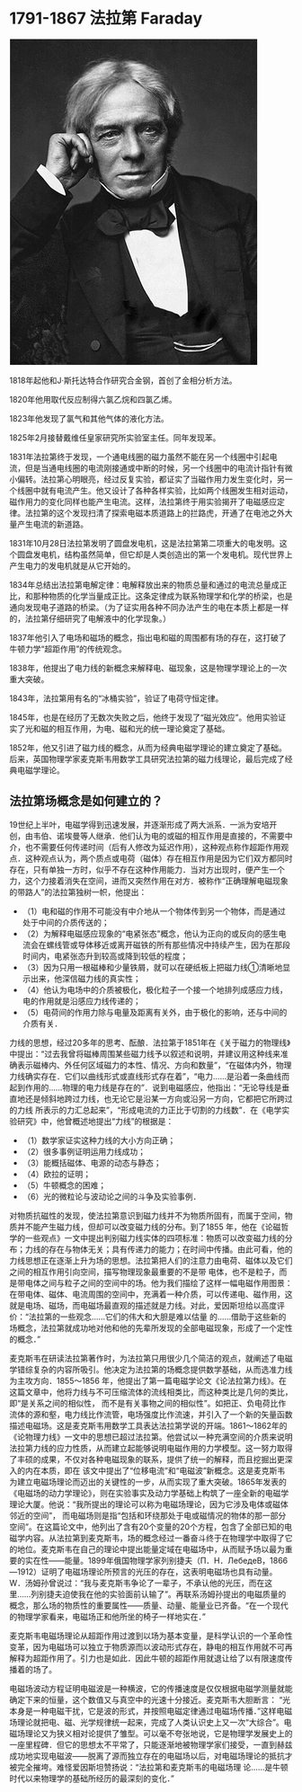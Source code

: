 
# 1791-1867 法拉第 Faraday

![](assets/1791faraday.png)

1818年起他和J·斯托达特合作研究合金钢，首创了金相分析方法。

1820年他用取代反应制得六氯乙烷和四氯乙烯。

1823年他发现了氯气和其他气体的液化方法。

1825年2月接替戴维任皇家研究所实验室主任。同年发现苯。

1831年法拉第终于发现，一个通电线圈的磁力虽然不能在另一个线圈中引起电流，但是当通电线圈的电流刚接通或中断的时候，另一个线圈中的电流计指针有微小偏转。法拉第心明眼亮，经过反复实验，都证实了当磁作用力发生变化时，另一个线圈中就有电流产生。他又设计了各种各样实验，比如两个线圈发生相对运动，磁作用力的变化同样也能产生电流。这样，法拉第终于用实验揭开了电磁感应定律。法拉第的这个发现扫清了探索电磁本质道路上的拦路虎，开通了在电池之外大量产生电流的新道路。

1831年10月28日法拉第发明了圆盘发电机，这是法拉第第二项重大的电发明。这个圆盘发电机，结构虽然简单，但它却是人类创造出的第一个发电机。现代世界上产生电力的发电机就是从它开始的。

1834年总结出法拉第电解定律：电解释放出来的物质总量和通过的电流总量成正比，和那种物质的化学当量成正比。这条定律成为联系物理学和化学的桥梁，也是通向发现电子道路的桥梁。（为了证实用各种不同办法产生的电在本质上都是一样的，法拉第仔细研究了电解液中的化学现象。）

1837年他引入了电场和磁场的概念，指出电和磁的周围都有场的存在，这打破了牛顿力学“超距作用”的传统观念。

1838年，他提出了电力线的新概念来解释电、磁现象，这是物理学理论上的一次重大突破。

1843年，法拉第用有名的“冰桶实验”，验证了电荷守恒定律。

1845年，也是在经历了无数次失败之后，他终于发现了“磁光效应”。他用实验证实了光和磁的相互作用，为电、磁和光的统一理论奠定了基础。

1852年，他又引进了磁力线的概念，从而为经典电磁学理论的建立奠定了基础。后来，英国物理学家麦克斯韦用数学工具研究法拉第的磁力线理论，最后完成了经典电磁学理论。

## 法拉第场概念是如何建立的？

19世纪上半叶，电磁学得到迅速发展，并逐渐形成了两大派系．一派为安培开创，由韦伯、诺埃曼等人继承．他们认为电的或磁的相互作用是直接的，不需要中介，也不需要任何传递时间（后有人修改为延迟作用），这种观点称作超距作用观点．这种观点认为，两个质点或电荷（磁体）存在相互作用是因为它们双方都同时存在，只有单独一方时，似乎不存在这种作用能力．当对方出现时，便产生一个力，这个力接着消失在空间，进而又突然作用在对方．被称作“正确理解电磁现象的带路人”的法拉第独树一帜，他提出：

- （1）电和磁的作用不可能没有中介地从一个物体传到另一个物体，而是通过处于中间的介质传送的；
- （2）为解释电磁感应现象的“电紧张态”概念，他认为正向的或反向的感生电流会在螺线管或导体移近或离开磁铁的所有那些情况中持续产生，因为在那段时间内，电紧张态升到较高或降到较低的程度；
- （3）因为只用一根磁棒和少量铁屑，就可以在硬纸板上把磁力线①清晰地显示出来，他深信磁力线的真实性；
- （4）他认为电场中的介质被极化，极化粒子一个接一个地排列成感应力线，电的作用就是沿感应力线传递的；
- （5）电荷间的作用力除与电量及距离有关外，由于极化的影响，还与中间的介质有关．

力线的思想，经过20多年的思考、酝酿．法拉第于1851年在《关于磁力的物理线》中提出：“过去我曾将磁棒周围某些磁力线予以叙述和说明，并建议用这种线来准确表示磁棒内、外任何区域磁力的本性、情况、方向和数量”，“在磁体内外，物理力线确实存在．它们以曲线形式或直线形式存在着”，“电力……是沿着一条曲线而起到作用的……物理的电力线是存在的”．说到电磁感应，他指出：“无论导线是垂直地还是倾斜地跨过力线，也无论它是沿某一方向或沿另一方向，它都把它所跨过的力线 所表示的力汇总起来”，“形成电流的力正比于切割的力线数”．在《电学实验研究》中，他曾概述地提出“力线”的根据是：

- （1）数学家证实这种力线的大小方向正确；
- （2）很多事例证明运用力线成功；
- （3）能概括磁体、电源的动态与静态；
- （4）欧拉的证明；
- （5）牛顿概念的困难；
- （6）光的微粒论与波动论之间的斗争及实验事例．

对物质抗磁性的发现，使法拉第意识到磁力线并不为物质所固有，而属于空间，物质并不能产生磁力线，但却可以改变磁力线的分布。到了1855 年，他在《论磁哲学的一些观点》一文中提出判别磁力线实体的四项标准：物质可以改变磁力线的分布；力线的存在与物体无关；具有传递力的能力；在时间中传播。由此可看，他的力线思想正在逐渐上升为场的思想。法拉第把人们的注意力由电荷、磁体以及它们之间的相互作用引向空间，描写物理现象最重要的不是带 电体，也不是粒子，而是带电体之间与粒子之间的空间中的场。他为我们描绘了这样一幅电磁作用图景：在带电体、磁体、电流周围的空间中，充满着一种介质，可以传递电、磁作用，这就是电场、磁场，而电磁场最直观的描述就是力线。对此，爱因斯坦给以高度评价：“法拉第的一些观念……它们的伟大和大胆是难以估量 的……借助于这些新的场概念，法拉第就成功地对他和他的先辈所发现的全部电磁现象，形成了一个定性的概念．”

麦克斯韦在研读法拉第著作时，为法拉第只用很少几个简洁的观点，就阐述了电磁学错综复杂的内容所吸引。他决定为法拉第的场概念提供数学基础，从而选准力线为主攻方向．1855～1856 年，他提出了第一篇电磁学论文《论法拉第力线》。在这篇文章中，他将力线与不可压缩流体的流线相类比，而这种类比是几何的类比，即“是关系之间的相似性， 而不是有关事物之间的相似性”。如把正、负电荷比作流体的源和壑，电力线比作流管，电场强度比作流速，并引入了一个新的矢量函数描述电磁场。这是麦克斯韦用数学工具表达法拉第学说的开端。1861～1862年的《论物理力线》一文中的思想已超过法拉第。他尝试以一种充满空间的介质来说明法拉第力线的应力性质，从而建立起能够说明电磁作用的力学模型。这一努力取得了丰硕的成果，不仅对各种电磁现象的联系，提供了统一的解释，而且挖掘出更深入的内在本质，即在 该文中提出了“位移电流”和“电磁波”新概念。这是麦克斯韦为建立电磁场理论而迈出的关键性的一步，从而实现了重大突破。1865年发表的《电磁场的动力学理论》，则在实验事实及动力学基础上构筑了一座全新的电磁学理论大厦。他说：“我所提出的理论可以称为电磁场理论，因为它涉及电体或磁体邻近的空间”， 而电磁场则是指“包括和环绕那处于电或磁情况的物体的那一部分空间”。在这篇论文中，他列出了含有20个变量的20个方程，包含了全部已知的电磁学内容。从法拉第到麦克斯韦，场的概念经过一番奋斗终于在物理学中取得了它的地位。麦克斯韦在自己的理论中提出能量定域在电磁场中，从而赋予场以最为重要的实在性——能量。1899年俄国物理学家列别捷夫（П．H．ЛeбeдeB，1866—1912）证明了电磁场理论所预言的光压的存在，这表明电磁场也具有动量。W．汤姆孙曾说过：“我与麦克斯韦争论了一辈子，不承认他的光压，而在这里……列别捷夫迫使我在他的实验面前认输了”。再联系汤姆孙提出的电磁质量的概念，那么场的物质性的重要属性——质量、动量、能量业已齐备。“在一个现代的物理学家看来，电磁场正和他所坐的椅子一样地实在．”

麦克斯韦电磁场理论从超距作用过渡到以场为基本变量，是科学认识的一个革命性变革，因为电磁场可以独立于物质源而以波动形式存在，静电的相互作用就不可再解释为超距作用了。引力也是如此．因此牛顿的超距作用就退让给了以有限速度传播着的场了。

电磁场波动方程证明电磁波是一种横波，它的传播速度是仅仅根据电磁学测量就能确定下来的恒量，这个数值又与真空中的光速十分接近。麦克斯韦大胆断言： “光本身是一种电磁干扰，它是波的形式，并按照电磁定律通过电磁场传播．”这样电磁场理论就把电、磁、光学规律统一起来，完成了人类认识史上又一次“大综合”。电磁场理论又为狭义相对论提供了雏型。可以毫不夸张地说，它是物理学发展史上的一座里程碑．但它的思想太不平常了，只能逐渐地被物理学家们接受，一直到赫兹成功地实现电磁波——脱离了源而独立存在的电磁场以后，对电磁场理论的抵抗才被完全摧垮。难怪爱因斯坦赞扬说：“法拉第和麦克斯韦的电磁场理 论……是牛顿时代以来物理学的基础所经历的最深刻的变化．”